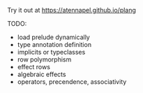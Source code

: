 Try it out at https://atennapel.github.io/plang

TODO:
- load prelude dynamically
- type annotation definition
- implicits or typeclasses
- row polymorphism
- effect rows
- algebraic effects
- operators, precendence, associativity
